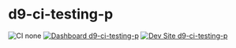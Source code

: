 # d9-ci-testing-p

![CI none](https://img.shields.io/badge/ci-none-orange.svg)
[![Dashboard d9-ci-testing-p](https://img.shields.io/badge/dashboard-d9_ci_testing_p-yellow.svg)](https://dashboard.pantheon.io/sites/e774ae72-7319-41ee-b861-bf242b92858f#dev/code)
[![Dev Site d9-ci-testing-p](https://img.shields.io/badge/site-d9_ci_testing_p-blue.svg)](http://dev-d9-ci-testing-p.pantheonsite.io/)